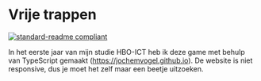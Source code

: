 # Vrije trappen

[![standard-readme compliant](https://img.shields.io/badge/readme%20style-standard-brightgreen.svg?style=flat-square)](https://github.com/RichardLitt/standard-readme)

In het eerste jaar van mijn studie HBO-ICT heb ik deze game met behulp van TypeScript gemaakt (https://jochemvogel.github.io). De website is niet responsive, dus je moet het zelf maar een beetje uitzoeken.
